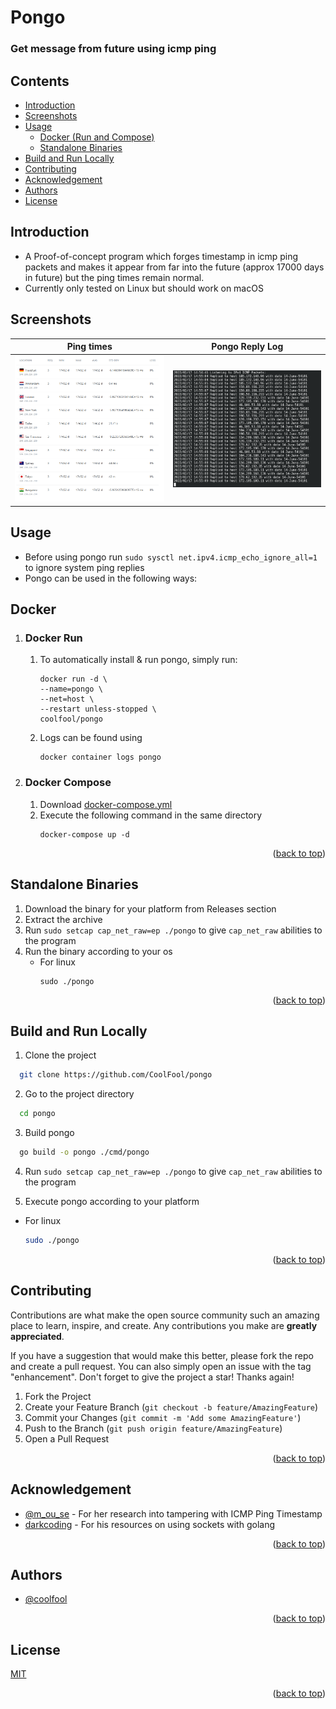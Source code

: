 <div align="left" id = "top">
<h1>Pongo</h1>
<h3>Get message from future using icmp ping</h3> 
</div>

## Contents
- [Introduction](#Introduction)
- [Screenshots](#Screenshots)
- [Usage](#Usage)
    - [Docker (Run and Compose)](#Docker)
    - [Standalone Binaries](#Standalone-Binaries)
- [Build and Run Locally](#Build-and-Run-Locally)
- [Contributing](#Contributing)
- [Acknowledgement](#Acknowledgement)
- [Authors](#Authors)
- [License](#License)

## Introduction
- A Proof-of-concept program which forges timestamp in icmp ping packets and makes it appear from far into
the future (approx 17000 days in future) but the ping times remain normal. <br>
- Currently only tested on Linux but should work on macOS
## Screenshots
|          Ping times          |              Pongo Reply Log              |
|:----------------------------:|:-----------------------------------------:|
 | ![Ping Times](ping-time.png) | ![Server reply log](server-reply-log.png) |


## Usage 
- Before using pongo run `sudo sysctl net.ipv4.icmp_echo_ignore_all=1` to ignore system ping replies
- Pongo can be used in the following ways:
## Docker
1) ### Docker Run
    1) To automatically install & run pongo, simply run:
        ```
        docker run -d \
        --name=pongo \
        --net=host \
        --restart unless-stopped \
        coolfool/pongo
        ```
    2) Logs can be found using
        ```
        docker container logs pongo
        ```

2) ### Docker Compose
    1) Download [docker-compose.yml](https://github.com/CoolFool/pongo/blob/main/docker-compose.yml)
    2) Execute the following command in the same directory
        ```
        docker-compose up -d
        ```
<p align="right">(<a href="#top">back to top</a>)</p>

## Standalone Binaries
1) Download the binary for your platform from Releases section
2) Extract the archive
3) Run `sudo setcap cap_net_raw=ep ./pongo` to give `cap_net_raw` abilities to the program
4) Run the binary according to your os
    - For linux
      ``` 
      sudo ./pongo 
      ```
<p align="right">(<a href="#top">back to top</a>)</p>

## Build and Run Locally

1) Clone the project

```bash
  git clone https://github.com/CoolFool/pongo
```

2) Go to the project directory

```bash
  cd pongo
```

3) Build pongo

```bash
  go build -o pongo ./cmd/pongo
```
4) Run `sudo setcap cap_net_raw=ep ./pongo` to give `cap_net_raw` abilities to the program

5) Execute pongo according to your platform
- For linux
    ```bash 
    sudo ./pongo 
    ```
<p align="right">(<a href="#top">back to top</a>)</p>

## Contributing

Contributions are what make the open source community such an amazing place to learn, inspire, and create. Any contributions you make are **greatly appreciated**.

If you have a suggestion that would make this better, please fork the repo and create a pull request. You can also simply open an issue with the tag "enhancement".
Don't forget to give the project a star! Thanks again!

1. Fork the Project
2. Create your Feature Branch (`git checkout -b feature/AmazingFeature`)
3. Commit your Changes (`git commit -m 'Add some AmazingFeature'`)
4. Push to the Branch (`git push origin feature/AmazingFeature`)
5. Open a Pull Request

<p align="right">(<a href="#top">back to top</a>)</p>

## Acknowledgement

- [@m_ou_se](https://twitter.com/m_ou_se) - For her research into tampering with ICMP Ping Timestamp
- [darkcoding](https://darkcoding.net/) - For his resources on using sockets with golang 

<p align="right">(<a href="#top">back to top</a>)</p>

## Authors

- [@coolfool](https://www.github.com/coolfool)

<p align="right">(<a href="#top">back to top</a>)</p>

## License

[MIT](https://choosealicense.com/licenses/mit/)

<p align="right">(<a href="#top">back to top</a>)</p>

